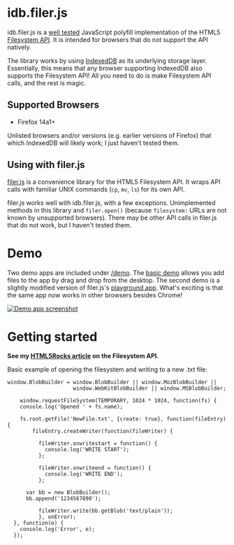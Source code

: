 idb.filer.js
===========

idb.filer.js is a [well tested](idb.filer.js/tree/master/tests) JavaScript polyfill implementation
of the HTML5 [Filesystem API][1]. It is intended for browsers that do not
support the API natively.

The library works by using [IndexedDB][2] as its underlying storage layer. Essentially,
this means that any browser supporting IndexedDB also supports the Filesystem API!
All you need to do is make Filesystem API calls, and the rest is magic.

Supported Browsers
------------------

* Firefox 14a1+

Unlisted browsers and/or versions (e.g. earlier versions of Firefox) that
which IndexedDB will likely work; I just haven't tested them.

[1]: http://dev.w3.org/2009/dap/file-system/pub/FileSystem/
[2]: https://developer.mozilla.org/en/IndexedDB

Using with filer.js
------------------

[filer.js](https://github.com/ebidel/filer.js) is a convenience library for the
HTML5 Filesystem API. It wraps API calls with familiar UNIX commands
(`cp`, `mv`, `ls`) for its own API.

filer.js works well with idb.filer.js, with a few exceptions. Unimplemented
methods in this library and `filer.open()` (because `filesystem:` URLs are not
known by unsupported browsers). There may be other API calls in filer.js that
do not work, but I haven't tested them.

Demo
===============

Two demo apps are included under [/demo](idb.filer.js/tree/master/demos). The
[basic demo](http://html5-demos.appspot.com/static/filesystem/idbfiler.js/demos/basic/index.html)
allows you add files to the app by drag and drop from the desktop. The second demo 
is a slightly modified version of filer.js's [playground app](http://html5-demos.appspot.com/static/filesystem/idbfiler.js/demos/playground/index.html). What's exciting is that the same app now works in other browsers besides Chrome!

<a href="http://html5-demos.appspot.com/static/filesystem/idbfiler.js/demos/basic/index.html">
  <img src="//github.com/ebidel/idb.filer.js/raw/master/demos/basic/images/demo_screenshot.png" title="Demo app screenshot" alt="Demo app screenshot">
</a>

Getting started
===============

**See my [HTML5Rocks article](http://www.html5rocks.com/tutorials/file/filesystem/)
on the Filesystem API.**

Basic example of opening the filesystem and writing to a new .txt file:

    window.BlobBuilder = window.BlobBuilder || window.MozBlobBuilder ||
                         window.WebKitBlobBuilder || window.MSBlobBuilder;

		window.requestFileSystem(TEMPORARY, 1024 * 1024, function(fs) {
	  	console.log('Opened ' + fs.name);

	  	fs.root.getFile('NewFile.txt', {create: true}, function(fileEntry) {
		    fileEntry.createWriter(function(fileWriter) {

		      fileWriter.onwritestart = function() {
		        console.log('WRITE START');
		      };

		      fileWriter.onwriteend = function() {
		        console.log('WRITE END');
		      };

          var bb = new BlobBuilder();
          bb.append('1234567890');

		      fileWriter.write(bb.getBlob('text/plain'));
			  }, onError);
	  }, function(e) {
	  	console.log('Error', e);
	  });
